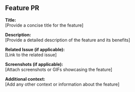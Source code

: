 ## Feature PR

**Title:**  
[Provide a concise title for the feature]

**Description:**  
[Provide a detailed description of the feature and its benefits]

**Related Issue (if applicable):**  
[Link to the related issue]

**Screenshots (if applicable):**  
[Attach screenshots or GIFs showcasing the feature]

**Additional context:**  
[Add any other context or information about the feature]

